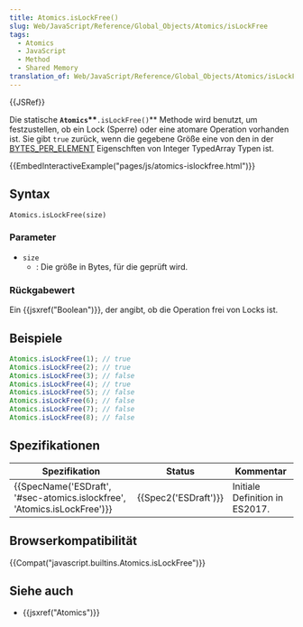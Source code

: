 ```yaml
---
title: Atomics.isLockFree()
slug: Web/JavaScript/Reference/Global_Objects/Atomics/isLockFree
tags:
  - Atomics
  - JavaScript
  - Method
  - Shared Memory
translation_of: Web/JavaScript/Reference/Global_Objects/Atomics/isLockFree
---
```

{{JSRef}}

Die statische **`Atomics`\*\***`.isLockFree()`\*\* Methode wird benutzt, um festzustellen, ob ein Lock (Sperre) oder eine atomare Operation vorhanden ist. Sie gibt `true` zurück, wenn die gegebene Größe eine von den in der [BYTES_PER_ELEMENT](/de/docs/Web/JavaScript/Reference/Global_Objects/TypedArray/BYTES_PER_ELEMENT) Eigenschften von Integer TypedArray Typen ist.

{{EmbedInteractiveExample("pages/js/atomics-islockfree.html")}}

## Syntax

    Atomics.isLockFree(size)

### Parameter

- `size`
  - : Die größe in Bytes, für die geprüft wird.

### Rückgabewert

Ein {{jsxref("Boolean")}}, der angibt, ob die Operation frei von Locks ist.

## Beispiele

```js
Atomics.isLockFree(1); // true
Atomics.isLockFree(2); // true
Atomics.isLockFree(3); // false
Atomics.isLockFree(4); // true
Atomics.isLockFree(5); // false
Atomics.isLockFree(6); // false
Atomics.isLockFree(7); // false
Atomics.isLockFree(8); // false
```

## Spezifikationen

| Spezifikation                                                                                    | Status                       | Kommentar                      |
| ------------------------------------------------------------------------------------------------ | ---------------------------- | ------------------------------ |
| {{SpecName('ESDraft', '#sec-atomics.islockfree', 'Atomics.isLockFree')}} | {{Spec2('ESDraft')}} | Initiale Definition in ES2017. |

## Browserkompatibilität

{{Compat("javascript.builtins.Atomics.isLockFree")}}

## Siehe auch

- {{jsxref("Atomics")}}
